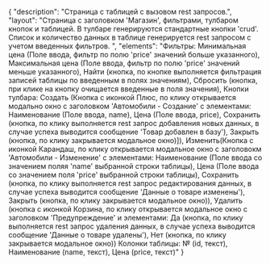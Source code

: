 {
"description": "Страница с таблицей с вызовом rest запросов.",
"layout": "Страница с заголовком 'Магазин', фильтрами, тулбаром кнопок и таблицей. В тулбаре генерируются стандартные кнопки 'crud'. Список и количество данных в таблице генерируется rest запросом с учетом введенных фильтров. ",
"elements": 
"Фильтры: Минимальная цена (Поле ввода, фильтр по полю 'price' значений больше указанного), Максимальная цена (Поле ввода, фильтр  по полю 'price' значений меньше указанного), Найти (кнопка, по кнопке выполняется фильтрация записей таблицы по введенным в полях значениям), Сбросить (кнопка, при клике на кнопку очищается введенные в поля значения),
Кнопки тулбара: 
Создать (Кнопка с иконкой Плюс, по клику открывается модально окно с заголовком 'Автомобили - Создание' с элементами: Наименование (Поле ввода, name), Цена (Поле ввода, price), Сохранить (кнопка, по клику выполняется rest запрос добавления новых данных, в случае успеха выводится сообщение 'Товар добавлен в базу'), Закрыть (кнопка, по клику закрывается модальное окно)]), 
Изменить(Кнопка с иконкой Карандаш, по клику открывается модальное окно с заголовокм 'Автомобили - Изменение' с элементами: Наименование (Поле ввода со значением поляя 'name' выбранной строки таблицы), Цена (Поле ввода со значением поля 'price' выбранной строки таблицы), Сохранить (кнопка, по клику выполняется rest запрос редактирования данных, в случае успеха выводится сообщение 'Данные о товаре изменены'), Закрыть (кнопка, по клику закрывается модальное окно)), 
Удалить (кнопка с иконкой Корзина, по клику открывается модальное окно с заголовком 'Предупреждение' и элементами: Да (кнопка, по клику выполняется rest запрос удаления данных, в случае успеха выводится сообщение 'Данные о товаре удалены'), Нет (кнопка, по клику закрывается модальное окно))
Колонки таблицы: № (id, текст), Наименование (name, текст), Цена (price, текст)"
}